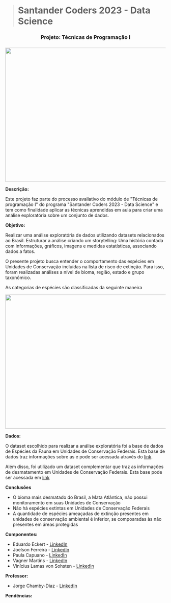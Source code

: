 >  # Santander Coders 2023 - Data Science

 

<center><h3>Projeto: Técnicas de Programação I<h3></center>



<p align="center">
  <img width="720" height="420" src="https://i0.wp.com/jornal.usp.br/wp-content/uploads/2019/09/20190920_00_biodiversidade3.jpg?fit=800%2C420&ssl=1">
</p>

**Descrição:**<br>

Este projeto faz parte do processo avaliativo do módulo de "Técnicas de programação I" do programa "Santander Coders 2023 - Data Science" e tem como finalidade aplicar as técnicas aprendidas em aula para criar uma análise exploratória sobre um conjunto de dados.

  

**Objetivo:**<br>

Realizar uma análise exploratória de dados utilizando datasets relacionados ao Brasil. Estruturar a análise criando um storytelling: Uma história contada com informações, gráficos, imagens e medidas estatísticas, associando dados a fatos.

O presente projeto busca entender o comportamento das espécies em Unidades de Conservação incluídas na lista de risco de extinção. Para isso, foram realizadas análises a nível de bioma, região, estado e grupo taxonômico.

As categorias de espécies são classificadas da seguinte maneira
<p align="center">
  <img width="720" height="420" src="https://salve.icmbio.gov.br/img/metodos-de-avaliacao.svg">
</p>

  

**Dados:**<br>

O dataset escolhido para realizar a análise exploratória foi a base de dados de Espécies da Fauna em Unidades de Conservação Federais. Esta base de dados traz informações sobre as e pode ser acessada através do [link](https://dados.gov.br/dados/conjuntos-dados/monitoramento-da-biodiversidade-em-unidades-de-conservacao-federais).

Além disso, foi utilizado um dataset complementar que traz as informações de desmatamento em Unidades de Conservação Federais. Esta base pode ser acessada em [link](https://dados.gov.br/dados/conjuntos-dados/incendios-em-unidades-de-conservacao-federais)

**Conclusões**<br>

- O bioma mais desmatado do Brasil, a Mata Atlântica, não possui monitoramento em suas Unidades de Conservação
- Não há espécies extintas em Unidades de Conservação Federais
- A quantidade de espécies ameaçadas de extinção presentes em unidades de conservação ambiental é inferior, se compoaradas às não presentes em áreas protegidas

**Componentes:**<br>

- Eduardo Eckert - <a href="https://www.linkedin.com/in/eduardo-eckert/" target="_blank">LinkedIn</a>
- Joelson Ferreira - <a href="https://www.linkedin.com/in/joelsons/" target="_blank">LinkedIn</a>
- Paula Capuano - <a href="https://www.linkedin.com/in/paulacapuano/" target="_blank">LinkedIn</a>
- Vagner Martins - <a href="https://www.linkedin.com/in/vagner-martins/" target="_blank">LinkedIn</a>
- Vinícius Lamas von Sohsten - <a href="https://www.linkedin.com/in/vinicius-sohsten/" target="_blank">LinkedIn</a>
  
**Professor:**<br>

- Jorge Chamby-Diaz - [LinkedIn](https://www.linkedin.com/in/jchambyd/)
    
**Pendências:**<br>


